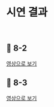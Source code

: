 # 시연 결과 
<br>

## 📌 8-2
[영상으로 보기](https://photos.app.goo.gl/rFd93M9QHeVEoc7u5) 

## 📌 8-3
[영상으로 보기](https://photos.app.goo.gl/KWs58PN1QY2UcUmY6) 
